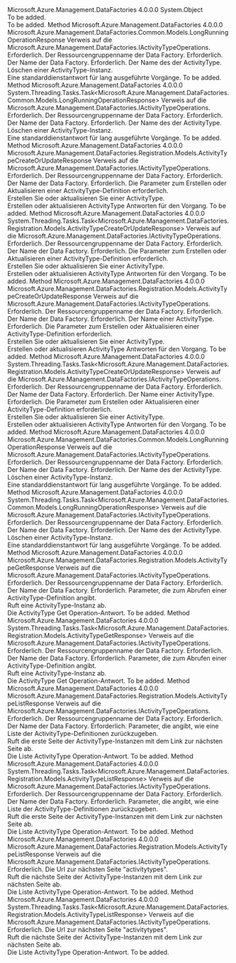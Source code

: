 <Type Name="ActivityTypeOperationsExtensions" FullName="Microsoft.Azure.Management.DataFactories.ActivityTypeOperationsExtensions">
  <TypeSignature Language="C#" Value="public static class ActivityTypeOperationsExtensions" />
  <TypeSignature Language="ILAsm" Value=".class public auto ansi abstract sealed beforefieldinit ActivityTypeOperationsExtensions extends System.Object" />
  <TypeSignature Language="DocId" Value="T:Microsoft.Azure.Management.DataFactories.ActivityTypeOperationsExtensions" />
  <TypeSignature Language="VB.NET" Value="Public Module ActivityTypeOperationsExtensions" />
  <TypeSignature Language="F#" Value="type ActivityTypeOperationsExtensions = class" />
  <AssemblyInfo>
    <AssemblyName>Microsoft.Azure.Management.DataFactories</AssemblyName>
    <AssemblyVersion>4.0.0.0</AssemblyVersion>
  </AssemblyInfo>
  <Base>
    <BaseTypeName>System.Object</BaseTypeName>
  </Base>
  <Interfaces />
  <Docs>
    <summary>To be added.</summary>
    <remarks>To be added.</remarks>
  </Docs>
  <Members>
    <Member MemberName="BeginDelete">
      <MemberSignature Language="C#" Value="public static Microsoft.Azure.Management.DataFactories.Common.Models.LongRunningOperationResponse BeginDelete (this Microsoft.Azure.Management.DataFactories.IActivityTypeOperations operations, string resourceGroupName, string dataFactoryName, string activityTypeName);" />
      <MemberSignature Language="ILAsm" Value=".method public static hidebysig class Microsoft.Azure.Management.DataFactories.Common.Models.LongRunningOperationResponse BeginDelete(class Microsoft.Azure.Management.DataFactories.IActivityTypeOperations operations, string resourceGroupName, string dataFactoryName, string activityTypeName) cil managed" />
      <MemberSignature Language="DocId" Value="M:Microsoft.Azure.Management.DataFactories.ActivityTypeOperationsExtensions.BeginDelete(Microsoft.Azure.Management.DataFactories.IActivityTypeOperations,System.String,System.String,System.String)" />
      <MemberSignature Language="VB.NET" Value="&lt;Extension()&gt;&#xA;Public Function BeginDelete (operations As IActivityTypeOperations, resourceGroupName As String, dataFactoryName As String, activityTypeName As String) As LongRunningOperationResponse" />
      <MemberSignature Language="F#" Value="static member BeginDelete : Microsoft.Azure.Management.DataFactories.IActivityTypeOperations * string * string * string -&gt; Microsoft.Azure.Management.DataFactories.Common.Models.LongRunningOperationResponse" Usage="Microsoft.Azure.Management.DataFactories.ActivityTypeOperationsExtensions.BeginDelete (operations, resourceGroupName, dataFactoryName, activityTypeName)" />
      <MemberType>Method</MemberType>
      <AssemblyInfo>
        <AssemblyName>Microsoft.Azure.Management.DataFactories</AssemblyName>
        <AssemblyVersion>4.0.0.0</AssemblyVersion>
      </AssemblyInfo>
      <ReturnValue>
        <ReturnType>Microsoft.Azure.Management.DataFactories.Common.Models.LongRunningOperationResponse</ReturnType>
      </ReturnValue>
      <Parameters>
        <Parameter Name="operations" Type="Microsoft.Azure.Management.DataFactories.IActivityTypeOperations" RefType="this" />
        <Parameter Name="resourceGroupName" Type="System.String" />
        <Parameter Name="dataFactoryName" Type="System.String" />
        <Parameter Name="activityTypeName" Type="System.String" />
      </Parameters>
      <Docs>
        <param name="operations">
            Verweis auf die Microsoft.Azure.Management.DataFactories.IActivityTypeOperations.
            </param>
        <param name="resourceGroupName">
            Erforderlich. Der Ressourcengruppenname der Data Factory.
            </param>
        <param name="dataFactoryName">
            Erforderlich. Der Name der Data Factory.
            </param>
        <param name="activityTypeName">
            Erforderlich. Der Name des der ActivityType.
            </param>
        <summary>
            Löschen einer ActivityType-Instanz.
            </summary>
        <returns>
            Eine standarddienstantwort für lang ausgeführte Vorgänge.
            </returns>
        <remarks>To be added.</remarks>
      </Docs>
    </Member>
    <Member MemberName="BeginDeleteAsync">
      <MemberSignature Language="C#" Value="public static System.Threading.Tasks.Task&lt;Microsoft.Azure.Management.DataFactories.Common.Models.LongRunningOperationResponse&gt; BeginDeleteAsync (this Microsoft.Azure.Management.DataFactories.IActivityTypeOperations operations, string resourceGroupName, string dataFactoryName, string activityTypeName);" />
      <MemberSignature Language="ILAsm" Value=".method public static hidebysig class System.Threading.Tasks.Task`1&lt;class Microsoft.Azure.Management.DataFactories.Common.Models.LongRunningOperationResponse&gt; BeginDeleteAsync(class Microsoft.Azure.Management.DataFactories.IActivityTypeOperations operations, string resourceGroupName, string dataFactoryName, string activityTypeName) cil managed" />
      <MemberSignature Language="DocId" Value="M:Microsoft.Azure.Management.DataFactories.ActivityTypeOperationsExtensions.BeginDeleteAsync(Microsoft.Azure.Management.DataFactories.IActivityTypeOperations,System.String,System.String,System.String)" />
      <MemberSignature Language="VB.NET" Value="&lt;Extension()&gt;&#xA;Public Function BeginDeleteAsync (operations As IActivityTypeOperations, resourceGroupName As String, dataFactoryName As String, activityTypeName As String) As Task(Of LongRunningOperationResponse)" />
      <MemberSignature Language="F#" Value="static member BeginDeleteAsync : Microsoft.Azure.Management.DataFactories.IActivityTypeOperations * string * string * string -&gt; System.Threading.Tasks.Task&lt;Microsoft.Azure.Management.DataFactories.Common.Models.LongRunningOperationResponse&gt;" Usage="Microsoft.Azure.Management.DataFactories.ActivityTypeOperationsExtensions.BeginDeleteAsync (operations, resourceGroupName, dataFactoryName, activityTypeName)" />
      <MemberType>Method</MemberType>
      <AssemblyInfo>
        <AssemblyName>Microsoft.Azure.Management.DataFactories</AssemblyName>
        <AssemblyVersion>4.0.0.0</AssemblyVersion>
      </AssemblyInfo>
      <ReturnValue>
        <ReturnType>System.Threading.Tasks.Task&lt;Microsoft.Azure.Management.DataFactories.Common.Models.LongRunningOperationResponse&gt;</ReturnType>
      </ReturnValue>
      <Parameters>
        <Parameter Name="operations" Type="Microsoft.Azure.Management.DataFactories.IActivityTypeOperations" RefType="this" />
        <Parameter Name="resourceGroupName" Type="System.String" />
        <Parameter Name="dataFactoryName" Type="System.String" />
        <Parameter Name="activityTypeName" Type="System.String" />
      </Parameters>
      <Docs>
        <param name="operations">
            Verweis auf die Microsoft.Azure.Management.DataFactories.IActivityTypeOperations.
            </param>
        <param name="resourceGroupName">
            Erforderlich. Der Ressourcengruppenname der Data Factory.
            </param>
        <param name="dataFactoryName">
            Erforderlich. Der Name der Data Factory.
            </param>
        <param name="activityTypeName">
            Erforderlich. Der Name des der ActivityType.
            </param>
        <summary>
            Löschen einer ActivityType-Instanz.
            </summary>
        <returns>
            Eine standarddienstantwort für lang ausgeführte Vorgänge.
            </returns>
        <remarks>To be added.</remarks>
      </Docs>
    </Member>
    <Member MemberName="CreateOrUpdate">
      <MemberSignature Language="C#" Value="public static Microsoft.Azure.Management.DataFactories.Registration.Models.ActivityTypeCreateOrUpdateResponse CreateOrUpdate (this Microsoft.Azure.Management.DataFactories.IActivityTypeOperations operations, string resourceGroupName, string dataFactoryName, Microsoft.Azure.Management.DataFactories.Registration.Models.ActivityTypeCreateOrUpdateParameters parameters);" />
      <MemberSignature Language="ILAsm" Value=".method public static hidebysig class Microsoft.Azure.Management.DataFactories.Registration.Models.ActivityTypeCreateOrUpdateResponse CreateOrUpdate(class Microsoft.Azure.Management.DataFactories.IActivityTypeOperations operations, string resourceGroupName, string dataFactoryName, class Microsoft.Azure.Management.DataFactories.Registration.Models.ActivityTypeCreateOrUpdateParameters parameters) cil managed" />
      <MemberSignature Language="DocId" Value="M:Microsoft.Azure.Management.DataFactories.ActivityTypeOperationsExtensions.CreateOrUpdate(Microsoft.Azure.Management.DataFactories.IActivityTypeOperations,System.String,System.String,Microsoft.Azure.Management.DataFactories.Registration.Models.ActivityTypeCreateOrUpdateParameters)" />
      <MemberSignature Language="VB.NET" Value="&lt;Extension()&gt;&#xA;Public Function CreateOrUpdate (operations As IActivityTypeOperations, resourceGroupName As String, dataFactoryName As String, parameters As ActivityTypeCreateOrUpdateParameters) As ActivityTypeCreateOrUpdateResponse" />
      <MemberSignature Language="F#" Value="static member CreateOrUpdate : Microsoft.Azure.Management.DataFactories.IActivityTypeOperations * string * string * Microsoft.Azure.Management.DataFactories.Registration.Models.ActivityTypeCreateOrUpdateParameters -&gt; Microsoft.Azure.Management.DataFactories.Registration.Models.ActivityTypeCreateOrUpdateResponse" Usage="Microsoft.Azure.Management.DataFactories.ActivityTypeOperationsExtensions.CreateOrUpdate (operations, resourceGroupName, dataFactoryName, parameters)" />
      <MemberType>Method</MemberType>
      <AssemblyInfo>
        <AssemblyName>Microsoft.Azure.Management.DataFactories</AssemblyName>
        <AssemblyVersion>4.0.0.0</AssemblyVersion>
      </AssemblyInfo>
      <ReturnValue>
        <ReturnType>Microsoft.Azure.Management.DataFactories.Registration.Models.ActivityTypeCreateOrUpdateResponse</ReturnType>
      </ReturnValue>
      <Parameters>
        <Parameter Name="operations" Type="Microsoft.Azure.Management.DataFactories.IActivityTypeOperations" RefType="this" />
        <Parameter Name="resourceGroupName" Type="System.String" />
        <Parameter Name="dataFactoryName" Type="System.String" />
        <Parameter Name="parameters" Type="Microsoft.Azure.Management.DataFactories.Registration.Models.ActivityTypeCreateOrUpdateParameters" />
      </Parameters>
      <Docs>
        <param name="operations">
            Verweis auf die Microsoft.Azure.Management.DataFactories.IActivityTypeOperations.
            </param>
        <param name="resourceGroupName">
            Erforderlich. Der Ressourcengruppenname der Data Factory.
            </param>
        <param name="dataFactoryName">
            Erforderlich. Der Name der Data Factory.
            </param>
        <param name="parameters">
            Erforderlich. Die Parameter zum Erstellen oder Aktualisieren einer ActivityType-Definition erforderlich.
            </param>
        <summary>
            Erstellen Sie oder aktualisieren Sie einer ActivityType.
            </summary>
        <returns>
            Erstellen oder aktualisieren ActivityType Antworten für den Vorgang.
            </returns>
        <remarks>To be added.</remarks>
      </Docs>
    </Member>
    <Member MemberName="CreateOrUpdateAsync">
      <MemberSignature Language="C#" Value="public static System.Threading.Tasks.Task&lt;Microsoft.Azure.Management.DataFactories.Registration.Models.ActivityTypeCreateOrUpdateResponse&gt; CreateOrUpdateAsync (this Microsoft.Azure.Management.DataFactories.IActivityTypeOperations operations, string resourceGroupName, string dataFactoryName, Microsoft.Azure.Management.DataFactories.Registration.Models.ActivityTypeCreateOrUpdateParameters parameters);" />
      <MemberSignature Language="ILAsm" Value=".method public static hidebysig class System.Threading.Tasks.Task`1&lt;class Microsoft.Azure.Management.DataFactories.Registration.Models.ActivityTypeCreateOrUpdateResponse&gt; CreateOrUpdateAsync(class Microsoft.Azure.Management.DataFactories.IActivityTypeOperations operations, string resourceGroupName, string dataFactoryName, class Microsoft.Azure.Management.DataFactories.Registration.Models.ActivityTypeCreateOrUpdateParameters parameters) cil managed" />
      <MemberSignature Language="DocId" Value="M:Microsoft.Azure.Management.DataFactories.ActivityTypeOperationsExtensions.CreateOrUpdateAsync(Microsoft.Azure.Management.DataFactories.IActivityTypeOperations,System.String,System.String,Microsoft.Azure.Management.DataFactories.Registration.Models.ActivityTypeCreateOrUpdateParameters)" />
      <MemberSignature Language="VB.NET" Value="&lt;Extension()&gt;&#xA;Public Function CreateOrUpdateAsync (operations As IActivityTypeOperations, resourceGroupName As String, dataFactoryName As String, parameters As ActivityTypeCreateOrUpdateParameters) As Task(Of ActivityTypeCreateOrUpdateResponse)" />
      <MemberSignature Language="F#" Value="static member CreateOrUpdateAsync : Microsoft.Azure.Management.DataFactories.IActivityTypeOperations * string * string * Microsoft.Azure.Management.DataFactories.Registration.Models.ActivityTypeCreateOrUpdateParameters -&gt; System.Threading.Tasks.Task&lt;Microsoft.Azure.Management.DataFactories.Registration.Models.ActivityTypeCreateOrUpdateResponse&gt;" Usage="Microsoft.Azure.Management.DataFactories.ActivityTypeOperationsExtensions.CreateOrUpdateAsync (operations, resourceGroupName, dataFactoryName, parameters)" />
      <MemberType>Method</MemberType>
      <AssemblyInfo>
        <AssemblyName>Microsoft.Azure.Management.DataFactories</AssemblyName>
        <AssemblyVersion>4.0.0.0</AssemblyVersion>
      </AssemblyInfo>
      <ReturnValue>
        <ReturnType>System.Threading.Tasks.Task&lt;Microsoft.Azure.Management.DataFactories.Registration.Models.ActivityTypeCreateOrUpdateResponse&gt;</ReturnType>
      </ReturnValue>
      <Parameters>
        <Parameter Name="operations" Type="Microsoft.Azure.Management.DataFactories.IActivityTypeOperations" RefType="this" />
        <Parameter Name="resourceGroupName" Type="System.String" />
        <Parameter Name="dataFactoryName" Type="System.String" />
        <Parameter Name="parameters" Type="Microsoft.Azure.Management.DataFactories.Registration.Models.ActivityTypeCreateOrUpdateParameters" />
      </Parameters>
      <Docs>
        <param name="operations">
            Verweis auf die Microsoft.Azure.Management.DataFactories.IActivityTypeOperations.
            </param>
        <param name="resourceGroupName">
            Erforderlich. Der Ressourcengruppenname der Data Factory.
            </param>
        <param name="dataFactoryName">
            Erforderlich. Der Name der Data Factory.
            </param>
        <param name="parameters">
            Erforderlich. Die Parameter zum Erstellen oder Aktualisieren einer ActivityType-Definition erforderlich.
            </param>
        <summary>
            Erstellen Sie oder aktualisieren Sie einer ActivityType.
            </summary>
        <returns>
            Erstellen oder aktualisieren ActivityType Antworten für den Vorgang.
            </returns>
        <remarks>To be added.</remarks>
      </Docs>
    </Member>
    <Member MemberName="CreateOrUpdateWithRawJsonContent">
      <MemberSignature Language="C#" Value="public static Microsoft.Azure.Management.DataFactories.Registration.Models.ActivityTypeCreateOrUpdateResponse CreateOrUpdateWithRawJsonContent (this Microsoft.Azure.Management.DataFactories.IActivityTypeOperations operations, string resourceGroupName, string dataFactoryName, string activityTypeName, Microsoft.Azure.Management.DataFactories.Registration.Models.ActivityTypeCreateOrUpdateWithRawJsonContentParameters parameters);" />
      <MemberSignature Language="ILAsm" Value=".method public static hidebysig class Microsoft.Azure.Management.DataFactories.Registration.Models.ActivityTypeCreateOrUpdateResponse CreateOrUpdateWithRawJsonContent(class Microsoft.Azure.Management.DataFactories.IActivityTypeOperations operations, string resourceGroupName, string dataFactoryName, string activityTypeName, class Microsoft.Azure.Management.DataFactories.Registration.Models.ActivityTypeCreateOrUpdateWithRawJsonContentParameters parameters) cil managed" />
      <MemberSignature Language="DocId" Value="M:Microsoft.Azure.Management.DataFactories.ActivityTypeOperationsExtensions.CreateOrUpdateWithRawJsonContent(Microsoft.Azure.Management.DataFactories.IActivityTypeOperations,System.String,System.String,System.String,Microsoft.Azure.Management.DataFactories.Registration.Models.ActivityTypeCreateOrUpdateWithRawJsonContentParameters)" />
      <MemberSignature Language="VB.NET" Value="&lt;Extension()&gt;&#xA;Public Function CreateOrUpdateWithRawJsonContent (operations As IActivityTypeOperations, resourceGroupName As String, dataFactoryName As String, activityTypeName As String, parameters As ActivityTypeCreateOrUpdateWithRawJsonContentParameters) As ActivityTypeCreateOrUpdateResponse" />
      <MemberSignature Language="F#" Value="static member CreateOrUpdateWithRawJsonContent : Microsoft.Azure.Management.DataFactories.IActivityTypeOperations * string * string * string * Microsoft.Azure.Management.DataFactories.Registration.Models.ActivityTypeCreateOrUpdateWithRawJsonContentParameters -&gt; Microsoft.Azure.Management.DataFactories.Registration.Models.ActivityTypeCreateOrUpdateResponse" Usage="Microsoft.Azure.Management.DataFactories.ActivityTypeOperationsExtensions.CreateOrUpdateWithRawJsonContent (operations, resourceGroupName, dataFactoryName, activityTypeName, parameters)" />
      <MemberType>Method</MemberType>
      <AssemblyInfo>
        <AssemblyName>Microsoft.Azure.Management.DataFactories</AssemblyName>
        <AssemblyVersion>4.0.0.0</AssemblyVersion>
      </AssemblyInfo>
      <ReturnValue>
        <ReturnType>Microsoft.Azure.Management.DataFactories.Registration.Models.ActivityTypeCreateOrUpdateResponse</ReturnType>
      </ReturnValue>
      <Parameters>
        <Parameter Name="operations" Type="Microsoft.Azure.Management.DataFactories.IActivityTypeOperations" RefType="this" />
        <Parameter Name="resourceGroupName" Type="System.String" />
        <Parameter Name="dataFactoryName" Type="System.String" />
        <Parameter Name="activityTypeName" Type="System.String" />
        <Parameter Name="parameters" Type="Microsoft.Azure.Management.DataFactories.Registration.Models.ActivityTypeCreateOrUpdateWithRawJsonContentParameters" />
      </Parameters>
      <Docs>
        <param name="operations">
            Verweis auf die Microsoft.Azure.Management.DataFactories.IActivityTypeOperations.
            </param>
        <param name="resourceGroupName">
            Erforderlich. Der Ressourcengruppenname der Data Factory.
            </param>
        <param name="dataFactoryName">
            Erforderlich. Der Name der Data Factory.
            </param>
        <param name="activityTypeName">
            Erforderlich. Der Name einer ActivityType.
            </param>
        <param name="parameters">
            Erforderlich. Die Parameter zum Erstellen oder Aktualisieren einer ActivityType-Definition erforderlich.
            </param>
        <summary>
            Erstellen Sie oder aktualisieren Sie einer ActivityType.
            </summary>
        <returns>
            Erstellen oder aktualisieren ActivityType Antworten für den Vorgang.
            </returns>
        <remarks>To be added.</remarks>
      </Docs>
    </Member>
    <Member MemberName="CreateOrUpdateWithRawJsonContentAsync">
      <MemberSignature Language="C#" Value="public static System.Threading.Tasks.Task&lt;Microsoft.Azure.Management.DataFactories.Registration.Models.ActivityTypeCreateOrUpdateResponse&gt; CreateOrUpdateWithRawJsonContentAsync (this Microsoft.Azure.Management.DataFactories.IActivityTypeOperations operations, string resourceGroupName, string dataFactoryName, string activityTypeName, Microsoft.Azure.Management.DataFactories.Registration.Models.ActivityTypeCreateOrUpdateWithRawJsonContentParameters parameters);" />
      <MemberSignature Language="ILAsm" Value=".method public static hidebysig class System.Threading.Tasks.Task`1&lt;class Microsoft.Azure.Management.DataFactories.Registration.Models.ActivityTypeCreateOrUpdateResponse&gt; CreateOrUpdateWithRawJsonContentAsync(class Microsoft.Azure.Management.DataFactories.IActivityTypeOperations operations, string resourceGroupName, string dataFactoryName, string activityTypeName, class Microsoft.Azure.Management.DataFactories.Registration.Models.ActivityTypeCreateOrUpdateWithRawJsonContentParameters parameters) cil managed" />
      <MemberSignature Language="DocId" Value="M:Microsoft.Azure.Management.DataFactories.ActivityTypeOperationsExtensions.CreateOrUpdateWithRawJsonContentAsync(Microsoft.Azure.Management.DataFactories.IActivityTypeOperations,System.String,System.String,System.String,Microsoft.Azure.Management.DataFactories.Registration.Models.ActivityTypeCreateOrUpdateWithRawJsonContentParameters)" />
      <MemberSignature Language="VB.NET" Value="&lt;Extension()&gt;&#xA;Public Function CreateOrUpdateWithRawJsonContentAsync (operations As IActivityTypeOperations, resourceGroupName As String, dataFactoryName As String, activityTypeName As String, parameters As ActivityTypeCreateOrUpdateWithRawJsonContentParameters) As Task(Of ActivityTypeCreateOrUpdateResponse)" />
      <MemberSignature Language="F#" Value="static member CreateOrUpdateWithRawJsonContentAsync : Microsoft.Azure.Management.DataFactories.IActivityTypeOperations * string * string * string * Microsoft.Azure.Management.DataFactories.Registration.Models.ActivityTypeCreateOrUpdateWithRawJsonContentParameters -&gt; System.Threading.Tasks.Task&lt;Microsoft.Azure.Management.DataFactories.Registration.Models.ActivityTypeCreateOrUpdateResponse&gt;" Usage="Microsoft.Azure.Management.DataFactories.ActivityTypeOperationsExtensions.CreateOrUpdateWithRawJsonContentAsync (operations, resourceGroupName, dataFactoryName, activityTypeName, parameters)" />
      <MemberType>Method</MemberType>
      <AssemblyInfo>
        <AssemblyName>Microsoft.Azure.Management.DataFactories</AssemblyName>
        <AssemblyVersion>4.0.0.0</AssemblyVersion>
      </AssemblyInfo>
      <ReturnValue>
        <ReturnType>System.Threading.Tasks.Task&lt;Microsoft.Azure.Management.DataFactories.Registration.Models.ActivityTypeCreateOrUpdateResponse&gt;</ReturnType>
      </ReturnValue>
      <Parameters>
        <Parameter Name="operations" Type="Microsoft.Azure.Management.DataFactories.IActivityTypeOperations" RefType="this" />
        <Parameter Name="resourceGroupName" Type="System.String" />
        <Parameter Name="dataFactoryName" Type="System.String" />
        <Parameter Name="activityTypeName" Type="System.String" />
        <Parameter Name="parameters" Type="Microsoft.Azure.Management.DataFactories.Registration.Models.ActivityTypeCreateOrUpdateWithRawJsonContentParameters" />
      </Parameters>
      <Docs>
        <param name="operations">
            Verweis auf die Microsoft.Azure.Management.DataFactories.IActivityTypeOperations.
            </param>
        <param name="resourceGroupName">
            Erforderlich. Der Ressourcengruppenname der Data Factory.
            </param>
        <param name="dataFactoryName">
            Erforderlich. Der Name der Data Factory.
            </param>
        <param name="activityTypeName">
            Erforderlich. Der Name einer ActivityType.
            </param>
        <param name="parameters">
            Erforderlich. Die Parameter zum Erstellen oder Aktualisieren einer ActivityType-Definition erforderlich.
            </param>
        <summary>
            Erstellen Sie oder aktualisieren Sie einer ActivityType.
            </summary>
        <returns>
            Erstellen oder aktualisieren ActivityType Antworten für den Vorgang.
            </returns>
        <remarks>To be added.</remarks>
      </Docs>
    </Member>
    <Member MemberName="Delete">
      <MemberSignature Language="C#" Value="public static Microsoft.Azure.Management.DataFactories.Common.Models.LongRunningOperationResponse Delete (this Microsoft.Azure.Management.DataFactories.IActivityTypeOperations operations, string resourceGroupName, string dataFactoryName, string activityTypeName);" />
      <MemberSignature Language="ILAsm" Value=".method public static hidebysig class Microsoft.Azure.Management.DataFactories.Common.Models.LongRunningOperationResponse Delete(class Microsoft.Azure.Management.DataFactories.IActivityTypeOperations operations, string resourceGroupName, string dataFactoryName, string activityTypeName) cil managed" />
      <MemberSignature Language="DocId" Value="M:Microsoft.Azure.Management.DataFactories.ActivityTypeOperationsExtensions.Delete(Microsoft.Azure.Management.DataFactories.IActivityTypeOperations,System.String,System.String,System.String)" />
      <MemberSignature Language="VB.NET" Value="&lt;Extension()&gt;&#xA;Public Function Delete (operations As IActivityTypeOperations, resourceGroupName As String, dataFactoryName As String, activityTypeName As String) As LongRunningOperationResponse" />
      <MemberSignature Language="F#" Value="static member Delete : Microsoft.Azure.Management.DataFactories.IActivityTypeOperations * string * string * string -&gt; Microsoft.Azure.Management.DataFactories.Common.Models.LongRunningOperationResponse" Usage="Microsoft.Azure.Management.DataFactories.ActivityTypeOperationsExtensions.Delete (operations, resourceGroupName, dataFactoryName, activityTypeName)" />
      <MemberType>Method</MemberType>
      <AssemblyInfo>
        <AssemblyName>Microsoft.Azure.Management.DataFactories</AssemblyName>
        <AssemblyVersion>4.0.0.0</AssemblyVersion>
      </AssemblyInfo>
      <ReturnValue>
        <ReturnType>Microsoft.Azure.Management.DataFactories.Common.Models.LongRunningOperationResponse</ReturnType>
      </ReturnValue>
      <Parameters>
        <Parameter Name="operations" Type="Microsoft.Azure.Management.DataFactories.IActivityTypeOperations" RefType="this" />
        <Parameter Name="resourceGroupName" Type="System.String" />
        <Parameter Name="dataFactoryName" Type="System.String" />
        <Parameter Name="activityTypeName" Type="System.String" />
      </Parameters>
      <Docs>
        <param name="operations">
            Verweis auf die Microsoft.Azure.Management.DataFactories.IActivityTypeOperations.
            </param>
        <param name="resourceGroupName">
            Erforderlich. Der Ressourcengruppenname der Data Factory.
            </param>
        <param name="dataFactoryName">
            Erforderlich. Der Name der Data Factory.
            </param>
        <param name="activityTypeName">
            Erforderlich. Der Name des der ActivityType.
            </param>
        <summary>
            Löschen einer ActivityType-Instanz.
            </summary>
        <returns>
            Eine standarddienstantwort für lang ausgeführte Vorgänge.
            </returns>
        <remarks>To be added.</remarks>
      </Docs>
    </Member>
    <Member MemberName="DeleteAsync">
      <MemberSignature Language="C#" Value="public static System.Threading.Tasks.Task&lt;Microsoft.Azure.Management.DataFactories.Common.Models.LongRunningOperationResponse&gt; DeleteAsync (this Microsoft.Azure.Management.DataFactories.IActivityTypeOperations operations, string resourceGroupName, string dataFactoryName, string activityTypeName);" />
      <MemberSignature Language="ILAsm" Value=".method public static hidebysig class System.Threading.Tasks.Task`1&lt;class Microsoft.Azure.Management.DataFactories.Common.Models.LongRunningOperationResponse&gt; DeleteAsync(class Microsoft.Azure.Management.DataFactories.IActivityTypeOperations operations, string resourceGroupName, string dataFactoryName, string activityTypeName) cil managed" />
      <MemberSignature Language="DocId" Value="M:Microsoft.Azure.Management.DataFactories.ActivityTypeOperationsExtensions.DeleteAsync(Microsoft.Azure.Management.DataFactories.IActivityTypeOperations,System.String,System.String,System.String)" />
      <MemberSignature Language="VB.NET" Value="&lt;Extension()&gt;&#xA;Public Function DeleteAsync (operations As IActivityTypeOperations, resourceGroupName As String, dataFactoryName As String, activityTypeName As String) As Task(Of LongRunningOperationResponse)" />
      <MemberSignature Language="F#" Value="static member DeleteAsync : Microsoft.Azure.Management.DataFactories.IActivityTypeOperations * string * string * string -&gt; System.Threading.Tasks.Task&lt;Microsoft.Azure.Management.DataFactories.Common.Models.LongRunningOperationResponse&gt;" Usage="Microsoft.Azure.Management.DataFactories.ActivityTypeOperationsExtensions.DeleteAsync (operations, resourceGroupName, dataFactoryName, activityTypeName)" />
      <MemberType>Method</MemberType>
      <AssemblyInfo>
        <AssemblyName>Microsoft.Azure.Management.DataFactories</AssemblyName>
        <AssemblyVersion>4.0.0.0</AssemblyVersion>
      </AssemblyInfo>
      <ReturnValue>
        <ReturnType>System.Threading.Tasks.Task&lt;Microsoft.Azure.Management.DataFactories.Common.Models.LongRunningOperationResponse&gt;</ReturnType>
      </ReturnValue>
      <Parameters>
        <Parameter Name="operations" Type="Microsoft.Azure.Management.DataFactories.IActivityTypeOperations" RefType="this" />
        <Parameter Name="resourceGroupName" Type="System.String" />
        <Parameter Name="dataFactoryName" Type="System.String" />
        <Parameter Name="activityTypeName" Type="System.String" />
      </Parameters>
      <Docs>
        <param name="operations">
            Verweis auf die Microsoft.Azure.Management.DataFactories.IActivityTypeOperations.
            </param>
        <param name="resourceGroupName">
            Erforderlich. Der Ressourcengruppenname der Data Factory.
            </param>
        <param name="dataFactoryName">
            Erforderlich. Der Name der Data Factory.
            </param>
        <param name="activityTypeName">
            Erforderlich. Der Name des der ActivityType.
            </param>
        <summary>
            Löschen einer ActivityType-Instanz.
            </summary>
        <returns>
            Eine standarddienstantwort für lang ausgeführte Vorgänge.
            </returns>
        <remarks>To be added.</remarks>
      </Docs>
    </Member>
    <Member MemberName="Get">
      <MemberSignature Language="C#" Value="public static Microsoft.Azure.Management.DataFactories.Registration.Models.ActivityTypeGetResponse Get (this Microsoft.Azure.Management.DataFactories.IActivityTypeOperations operations, string resourceGroupName, string dataFactoryName, Microsoft.Azure.Management.DataFactories.Registration.Models.ActivityTypeGetParameters parameters);" />
      <MemberSignature Language="ILAsm" Value=".method public static hidebysig class Microsoft.Azure.Management.DataFactories.Registration.Models.ActivityTypeGetResponse Get(class Microsoft.Azure.Management.DataFactories.IActivityTypeOperations operations, string resourceGroupName, string dataFactoryName, class Microsoft.Azure.Management.DataFactories.Registration.Models.ActivityTypeGetParameters parameters) cil managed" />
      <MemberSignature Language="DocId" Value="M:Microsoft.Azure.Management.DataFactories.ActivityTypeOperationsExtensions.Get(Microsoft.Azure.Management.DataFactories.IActivityTypeOperations,System.String,System.String,Microsoft.Azure.Management.DataFactories.Registration.Models.ActivityTypeGetParameters)" />
      <MemberSignature Language="VB.NET" Value="&lt;Extension()&gt;&#xA;Public Function Get (operations As IActivityTypeOperations, resourceGroupName As String, dataFactoryName As String, parameters As ActivityTypeGetParameters) As ActivityTypeGetResponse" />
      <MemberSignature Language="F#" Value="static member Get : Microsoft.Azure.Management.DataFactories.IActivityTypeOperations * string * string * Microsoft.Azure.Management.DataFactories.Registration.Models.ActivityTypeGetParameters -&gt; Microsoft.Azure.Management.DataFactories.Registration.Models.ActivityTypeGetResponse" Usage="Microsoft.Azure.Management.DataFactories.ActivityTypeOperationsExtensions.Get (operations, resourceGroupName, dataFactoryName, parameters)" />
      <MemberType>Method</MemberType>
      <AssemblyInfo>
        <AssemblyName>Microsoft.Azure.Management.DataFactories</AssemblyName>
        <AssemblyVersion>4.0.0.0</AssemblyVersion>
      </AssemblyInfo>
      <ReturnValue>
        <ReturnType>Microsoft.Azure.Management.DataFactories.Registration.Models.ActivityTypeGetResponse</ReturnType>
      </ReturnValue>
      <Parameters>
        <Parameter Name="operations" Type="Microsoft.Azure.Management.DataFactories.IActivityTypeOperations" RefType="this" />
        <Parameter Name="resourceGroupName" Type="System.String" />
        <Parameter Name="dataFactoryName" Type="System.String" />
        <Parameter Name="parameters" Type="Microsoft.Azure.Management.DataFactories.Registration.Models.ActivityTypeGetParameters" />
      </Parameters>
      <Docs>
        <param name="operations">
            Verweis auf die Microsoft.Azure.Management.DataFactories.IActivityTypeOperations.
            </param>
        <param name="resourceGroupName">
            Erforderlich. Der Ressourcengruppenname der Data Factory.
            </param>
        <param name="dataFactoryName">
            Erforderlich. Der Name der Data Factory.
            </param>
        <param name="parameters">
            Erforderlich. Parameter, die zum Abrufen einer ActivityType-Definition angibt.
            </param>
        <summary>
            Ruft eine ActivityType-Instanz ab.
            </summary>
        <returns>
            Die ActivityType Get Operation-Antwort.
            </returns>
        <remarks>To be added.</remarks>
      </Docs>
    </Member>
    <Member MemberName="GetAsync">
      <MemberSignature Language="C#" Value="public static System.Threading.Tasks.Task&lt;Microsoft.Azure.Management.DataFactories.Registration.Models.ActivityTypeGetResponse&gt; GetAsync (this Microsoft.Azure.Management.DataFactories.IActivityTypeOperations operations, string resourceGroupName, string dataFactoryName, Microsoft.Azure.Management.DataFactories.Registration.Models.ActivityTypeGetParameters parameters);" />
      <MemberSignature Language="ILAsm" Value=".method public static hidebysig class System.Threading.Tasks.Task`1&lt;class Microsoft.Azure.Management.DataFactories.Registration.Models.ActivityTypeGetResponse&gt; GetAsync(class Microsoft.Azure.Management.DataFactories.IActivityTypeOperations operations, string resourceGroupName, string dataFactoryName, class Microsoft.Azure.Management.DataFactories.Registration.Models.ActivityTypeGetParameters parameters) cil managed" />
      <MemberSignature Language="DocId" Value="M:Microsoft.Azure.Management.DataFactories.ActivityTypeOperationsExtensions.GetAsync(Microsoft.Azure.Management.DataFactories.IActivityTypeOperations,System.String,System.String,Microsoft.Azure.Management.DataFactories.Registration.Models.ActivityTypeGetParameters)" />
      <MemberSignature Language="VB.NET" Value="&lt;Extension()&gt;&#xA;Public Function GetAsync (operations As IActivityTypeOperations, resourceGroupName As String, dataFactoryName As String, parameters As ActivityTypeGetParameters) As Task(Of ActivityTypeGetResponse)" />
      <MemberSignature Language="F#" Value="static member GetAsync : Microsoft.Azure.Management.DataFactories.IActivityTypeOperations * string * string * Microsoft.Azure.Management.DataFactories.Registration.Models.ActivityTypeGetParameters -&gt; System.Threading.Tasks.Task&lt;Microsoft.Azure.Management.DataFactories.Registration.Models.ActivityTypeGetResponse&gt;" Usage="Microsoft.Azure.Management.DataFactories.ActivityTypeOperationsExtensions.GetAsync (operations, resourceGroupName, dataFactoryName, parameters)" />
      <MemberType>Method</MemberType>
      <AssemblyInfo>
        <AssemblyName>Microsoft.Azure.Management.DataFactories</AssemblyName>
        <AssemblyVersion>4.0.0.0</AssemblyVersion>
      </AssemblyInfo>
      <ReturnValue>
        <ReturnType>System.Threading.Tasks.Task&lt;Microsoft.Azure.Management.DataFactories.Registration.Models.ActivityTypeGetResponse&gt;</ReturnType>
      </ReturnValue>
      <Parameters>
        <Parameter Name="operations" Type="Microsoft.Azure.Management.DataFactories.IActivityTypeOperations" RefType="this" />
        <Parameter Name="resourceGroupName" Type="System.String" />
        <Parameter Name="dataFactoryName" Type="System.String" />
        <Parameter Name="parameters" Type="Microsoft.Azure.Management.DataFactories.Registration.Models.ActivityTypeGetParameters" />
      </Parameters>
      <Docs>
        <param name="operations">
            Verweis auf die Microsoft.Azure.Management.DataFactories.IActivityTypeOperations.
            </param>
        <param name="resourceGroupName">
            Erforderlich. Der Ressourcengruppenname der Data Factory.
            </param>
        <param name="dataFactoryName">
            Erforderlich. Der Name der Data Factory.
            </param>
        <param name="parameters">
            Erforderlich. Parameter, die zum Abrufen einer ActivityType-Definition angibt.
            </param>
        <summary>
            Ruft eine ActivityType-Instanz ab.
            </summary>
        <returns>
            Die ActivityType Get Operation-Antwort.
            </returns>
        <remarks>To be added.</remarks>
      </Docs>
    </Member>
    <Member MemberName="List">
      <MemberSignature Language="C#" Value="public static Microsoft.Azure.Management.DataFactories.Registration.Models.ActivityTypeListResponse List (this Microsoft.Azure.Management.DataFactories.IActivityTypeOperations operations, string resourceGroupName, string dataFactoryName, Microsoft.Azure.Management.DataFactories.Registration.Models.ActivityTypeListParameters parameters);" />
      <MemberSignature Language="ILAsm" Value=".method public static hidebysig class Microsoft.Azure.Management.DataFactories.Registration.Models.ActivityTypeListResponse List(class Microsoft.Azure.Management.DataFactories.IActivityTypeOperations operations, string resourceGroupName, string dataFactoryName, class Microsoft.Azure.Management.DataFactories.Registration.Models.ActivityTypeListParameters parameters) cil managed" />
      <MemberSignature Language="DocId" Value="M:Microsoft.Azure.Management.DataFactories.ActivityTypeOperationsExtensions.List(Microsoft.Azure.Management.DataFactories.IActivityTypeOperations,System.String,System.String,Microsoft.Azure.Management.DataFactories.Registration.Models.ActivityTypeListParameters)" />
      <MemberSignature Language="VB.NET" Value="&lt;Extension()&gt;&#xA;Public Function List (operations As IActivityTypeOperations, resourceGroupName As String, dataFactoryName As String, parameters As ActivityTypeListParameters) As ActivityTypeListResponse" />
      <MemberSignature Language="F#" Value="static member List : Microsoft.Azure.Management.DataFactories.IActivityTypeOperations * string * string * Microsoft.Azure.Management.DataFactories.Registration.Models.ActivityTypeListParameters -&gt; Microsoft.Azure.Management.DataFactories.Registration.Models.ActivityTypeListResponse" Usage="Microsoft.Azure.Management.DataFactories.ActivityTypeOperationsExtensions.List (operations, resourceGroupName, dataFactoryName, parameters)" />
      <MemberType>Method</MemberType>
      <AssemblyInfo>
        <AssemblyName>Microsoft.Azure.Management.DataFactories</AssemblyName>
        <AssemblyVersion>4.0.0.0</AssemblyVersion>
      </AssemblyInfo>
      <ReturnValue>
        <ReturnType>Microsoft.Azure.Management.DataFactories.Registration.Models.ActivityTypeListResponse</ReturnType>
      </ReturnValue>
      <Parameters>
        <Parameter Name="operations" Type="Microsoft.Azure.Management.DataFactories.IActivityTypeOperations" RefType="this" />
        <Parameter Name="resourceGroupName" Type="System.String" />
        <Parameter Name="dataFactoryName" Type="System.String" />
        <Parameter Name="parameters" Type="Microsoft.Azure.Management.DataFactories.Registration.Models.ActivityTypeListParameters" />
      </Parameters>
      <Docs>
        <param name="operations">
            Verweis auf die Microsoft.Azure.Management.DataFactories.IActivityTypeOperations.
            </param>
        <param name="resourceGroupName">
            Erforderlich. Der Ressourcengruppenname der Data Factory.
            </param>
        <param name="dataFactoryName">
            Erforderlich. Der Name der Data Factory.
            </param>
        <param name="parameters">
            Erforderlich. Parameter, die angibt, wie eine Liste der ActivityType-Definitionen zurückzugeben.
            </param>
        <summary>
            Ruft die erste Seite der ActivityType-Instanzen mit dem Link zur nächsten Seite ab.
            </summary>
        <returns>
            Die Liste ActivityType Operation-Antwort.
            </returns>
        <remarks>To be added.</remarks>
      </Docs>
    </Member>
    <Member MemberName="ListAsync">
      <MemberSignature Language="C#" Value="public static System.Threading.Tasks.Task&lt;Microsoft.Azure.Management.DataFactories.Registration.Models.ActivityTypeListResponse&gt; ListAsync (this Microsoft.Azure.Management.DataFactories.IActivityTypeOperations operations, string resourceGroupName, string dataFactoryName, Microsoft.Azure.Management.DataFactories.Registration.Models.ActivityTypeListParameters parameters);" />
      <MemberSignature Language="ILAsm" Value=".method public static hidebysig class System.Threading.Tasks.Task`1&lt;class Microsoft.Azure.Management.DataFactories.Registration.Models.ActivityTypeListResponse&gt; ListAsync(class Microsoft.Azure.Management.DataFactories.IActivityTypeOperations operations, string resourceGroupName, string dataFactoryName, class Microsoft.Azure.Management.DataFactories.Registration.Models.ActivityTypeListParameters parameters) cil managed" />
      <MemberSignature Language="DocId" Value="M:Microsoft.Azure.Management.DataFactories.ActivityTypeOperationsExtensions.ListAsync(Microsoft.Azure.Management.DataFactories.IActivityTypeOperations,System.String,System.String,Microsoft.Azure.Management.DataFactories.Registration.Models.ActivityTypeListParameters)" />
      <MemberSignature Language="VB.NET" Value="&lt;Extension()&gt;&#xA;Public Function ListAsync (operations As IActivityTypeOperations, resourceGroupName As String, dataFactoryName As String, parameters As ActivityTypeListParameters) As Task(Of ActivityTypeListResponse)" />
      <MemberSignature Language="F#" Value="static member ListAsync : Microsoft.Azure.Management.DataFactories.IActivityTypeOperations * string * string * Microsoft.Azure.Management.DataFactories.Registration.Models.ActivityTypeListParameters -&gt; System.Threading.Tasks.Task&lt;Microsoft.Azure.Management.DataFactories.Registration.Models.ActivityTypeListResponse&gt;" Usage="Microsoft.Azure.Management.DataFactories.ActivityTypeOperationsExtensions.ListAsync (operations, resourceGroupName, dataFactoryName, parameters)" />
      <MemberType>Method</MemberType>
      <AssemblyInfo>
        <AssemblyName>Microsoft.Azure.Management.DataFactories</AssemblyName>
        <AssemblyVersion>4.0.0.0</AssemblyVersion>
      </AssemblyInfo>
      <ReturnValue>
        <ReturnType>System.Threading.Tasks.Task&lt;Microsoft.Azure.Management.DataFactories.Registration.Models.ActivityTypeListResponse&gt;</ReturnType>
      </ReturnValue>
      <Parameters>
        <Parameter Name="operations" Type="Microsoft.Azure.Management.DataFactories.IActivityTypeOperations" RefType="this" />
        <Parameter Name="resourceGroupName" Type="System.String" />
        <Parameter Name="dataFactoryName" Type="System.String" />
        <Parameter Name="parameters" Type="Microsoft.Azure.Management.DataFactories.Registration.Models.ActivityTypeListParameters" />
      </Parameters>
      <Docs>
        <param name="operations">
            Verweis auf die Microsoft.Azure.Management.DataFactories.IActivityTypeOperations.
            </param>
        <param name="resourceGroupName">
            Erforderlich. Der Ressourcengruppenname der Data Factory.
            </param>
        <param name="dataFactoryName">
            Erforderlich. Der Name der Data Factory.
            </param>
        <param name="parameters">
            Erforderlich. Parameter, die angibt, wie eine Liste der ActivityType-Definitionen zurückzugeben.
            </param>
        <summary>
            Ruft die erste Seite der ActivityType-Instanzen mit dem Link zur nächsten Seite ab.
            </summary>
        <returns>
            Die Liste ActivityType Operation-Antwort.
            </returns>
        <remarks>To be added.</remarks>
      </Docs>
    </Member>
    <Member MemberName="ListNext">
      <MemberSignature Language="C#" Value="public static Microsoft.Azure.Management.DataFactories.Registration.Models.ActivityTypeListResponse ListNext (this Microsoft.Azure.Management.DataFactories.IActivityTypeOperations operations, string nextLink);" />
      <MemberSignature Language="ILAsm" Value=".method public static hidebysig class Microsoft.Azure.Management.DataFactories.Registration.Models.ActivityTypeListResponse ListNext(class Microsoft.Azure.Management.DataFactories.IActivityTypeOperations operations, string nextLink) cil managed" />
      <MemberSignature Language="DocId" Value="M:Microsoft.Azure.Management.DataFactories.ActivityTypeOperationsExtensions.ListNext(Microsoft.Azure.Management.DataFactories.IActivityTypeOperations,System.String)" />
      <MemberSignature Language="VB.NET" Value="&lt;Extension()&gt;&#xA;Public Function ListNext (operations As IActivityTypeOperations, nextLink As String) As ActivityTypeListResponse" />
      <MemberSignature Language="F#" Value="static member ListNext : Microsoft.Azure.Management.DataFactories.IActivityTypeOperations * string -&gt; Microsoft.Azure.Management.DataFactories.Registration.Models.ActivityTypeListResponse" Usage="Microsoft.Azure.Management.DataFactories.ActivityTypeOperationsExtensions.ListNext (operations, nextLink)" />
      <MemberType>Method</MemberType>
      <AssemblyInfo>
        <AssemblyName>Microsoft.Azure.Management.DataFactories</AssemblyName>
        <AssemblyVersion>4.0.0.0</AssemblyVersion>
      </AssemblyInfo>
      <ReturnValue>
        <ReturnType>Microsoft.Azure.Management.DataFactories.Registration.Models.ActivityTypeListResponse</ReturnType>
      </ReturnValue>
      <Parameters>
        <Parameter Name="operations" Type="Microsoft.Azure.Management.DataFactories.IActivityTypeOperations" RefType="this" />
        <Parameter Name="nextLink" Type="System.String" />
      </Parameters>
      <Docs>
        <param name="operations">
            Verweis auf die Microsoft.Azure.Management.DataFactories.IActivityTypeOperations.
            </param>
        <param name="nextLink">
            Erforderlich. Die Url zur nächsten Seite "activitytypes".
            </param>
        <summary>
            Ruft die nächste Seite der ActivityType-Instanzen mit dem Link zur nächsten Seite ab.
            </summary>
        <returns>
            Die Liste ActivityType Operation-Antwort.
            </returns>
        <remarks>To be added.</remarks>
      </Docs>
    </Member>
    <Member MemberName="ListNextAsync">
      <MemberSignature Language="C#" Value="public static System.Threading.Tasks.Task&lt;Microsoft.Azure.Management.DataFactories.Registration.Models.ActivityTypeListResponse&gt; ListNextAsync (this Microsoft.Azure.Management.DataFactories.IActivityTypeOperations operations, string nextLink);" />
      <MemberSignature Language="ILAsm" Value=".method public static hidebysig class System.Threading.Tasks.Task`1&lt;class Microsoft.Azure.Management.DataFactories.Registration.Models.ActivityTypeListResponse&gt; ListNextAsync(class Microsoft.Azure.Management.DataFactories.IActivityTypeOperations operations, string nextLink) cil managed" />
      <MemberSignature Language="DocId" Value="M:Microsoft.Azure.Management.DataFactories.ActivityTypeOperationsExtensions.ListNextAsync(Microsoft.Azure.Management.DataFactories.IActivityTypeOperations,System.String)" />
      <MemberSignature Language="VB.NET" Value="&lt;Extension()&gt;&#xA;Public Function ListNextAsync (operations As IActivityTypeOperations, nextLink As String) As Task(Of ActivityTypeListResponse)" />
      <MemberSignature Language="F#" Value="static member ListNextAsync : Microsoft.Azure.Management.DataFactories.IActivityTypeOperations * string -&gt; System.Threading.Tasks.Task&lt;Microsoft.Azure.Management.DataFactories.Registration.Models.ActivityTypeListResponse&gt;" Usage="Microsoft.Azure.Management.DataFactories.ActivityTypeOperationsExtensions.ListNextAsync (operations, nextLink)" />
      <MemberType>Method</MemberType>
      <AssemblyInfo>
        <AssemblyName>Microsoft.Azure.Management.DataFactories</AssemblyName>
        <AssemblyVersion>4.0.0.0</AssemblyVersion>
      </AssemblyInfo>
      <ReturnValue>
        <ReturnType>System.Threading.Tasks.Task&lt;Microsoft.Azure.Management.DataFactories.Registration.Models.ActivityTypeListResponse&gt;</ReturnType>
      </ReturnValue>
      <Parameters>
        <Parameter Name="operations" Type="Microsoft.Azure.Management.DataFactories.IActivityTypeOperations" RefType="this" />
        <Parameter Name="nextLink" Type="System.String" />
      </Parameters>
      <Docs>
        <param name="operations">
            Verweis auf die Microsoft.Azure.Management.DataFactories.IActivityTypeOperations.
            </param>
        <param name="nextLink">
            Erforderlich. Die Url zur nächsten Seite "activitytypes".
            </param>
        <summary>
            Ruft die nächste Seite der ActivityType-Instanzen mit dem Link zur nächsten Seite ab.
            </summary>
        <returns>
            Die Liste ActivityType Operation-Antwort.
            </returns>
        <remarks>To be added.</remarks>
      </Docs>
    </Member>
  </Members>
</Type>